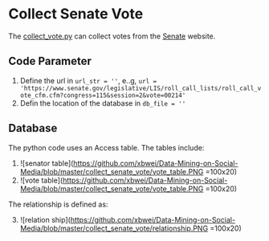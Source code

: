 # Collect Senate Vote

The [collect_vote.py](https://github.com/xbwei/Data-Mining-on-Social-Media/blob/master/collect_senate_vote/collect_vote.py) can collect votes from the [Senate](https://www.senate.gov/legislative/votes.htm) website.

## Code Parameter
1. Define the url in `url_str = ''`, e..g, `url = 'https://www.senate.gov/legislative/LIS/roll_call_lists/roll_call_vote_cfm.cfm?congress=115&session=2&vote=00214'`
2. Defin the location of the database in `db_file = ''`

## Database
The python code uses an Access table. The tables include:
1. ![senator table](https://github.com/xbwei/Data-Mining-on-Social-Media/blob/master/collect_senate_vote/vote_table.PNG =100x20)
2. ![vote table](https://github.com/xbwei/Data-Mining-on-Social-Media/blob/master/collect_senate_vote/vote_table.PNG =100x20)

The relationship is defined as:

3. ![relation ship](https://github.com/xbwei/Data-Mining-on-Social-Media/blob/master/collect_senate_vote/relationship.PNG =100x20)

